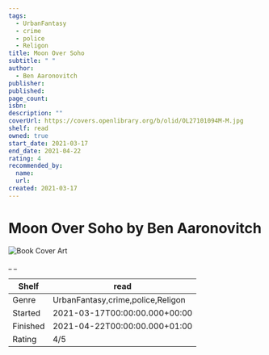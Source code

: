 ```yaml
---
tags:
  - UrbanFantasy
  - crime
  - police
  - Religon
title: Moon Over Soho
subtitle: " "
author:
  - Ben Aaronovitch
publisher:
published:
page_count:
isbn:
description: ""
coverUrl: https://covers.openlibrary.org/b/olid/OL27101094M-M.jpg
shelf: read
owned: true
start_date: 2021-03-17
end_date: 2021-04-22
rating: 4
recommended_by:
  name:
  url:
created: 2021-03-17
---
```


# Moon Over Soho by Ben Aaronovitch

![Book Cover Art](https://covers.openlibrary.org/b/olid/OL27101094M-M.jpg)

_ _

| Shelf | read |
| --- | --- |
| Genre | UrbanFantasy,crime,police,Religon |
| Started | 2021-03-17T00:00:00.000+00:00 |
| Finished | 2021-04-22T00:00:00.000+01:00 |
| Rating | 4/5 |
